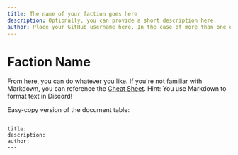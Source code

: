 ```yaml
---
title: The name of your faction goes here
description: Optionally, you can provide a short description here.
author: Place your GitHub username here. In the case of more than one other, provide a comma-separated list.
---
```


# Faction Name

From here, you can do whatever you like. If you're not familiar with Markdown, you can reference the [Cheat Sheet](https://github.com/adam-p/markdown-here/wiki/Markdown-Cheatsheet). Hint: You use Markdown to format text in Discord!

Easy-copy version of the document table:

```
---
title:
description:
author:
---
````